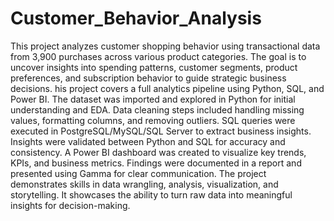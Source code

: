 # Customer_Behavior_Analysis
This project analyzes customer shopping behavior using transactional data from 3,900 purchases across various product categories. The goal is to uncover insights into spending patterns, customer segments, product preferences, and subscription behavior to guide strategic business decisions. 
his project covers a full analytics pipeline using Python, SQL, and Power BI.
The dataset was imported and explored in Python for initial understanding and EDA.
Data cleaning steps included handling missing values, formatting columns, and removing outliers.
SQL queries were executed in PostgreSQL/MySQL/SQL Server to extract business insights.
Insights were validated between Python and SQL for accuracy and consistency.
A Power BI dashboard was created to visualize key trends, KPIs, and business metrics.
Findings were documented in a report and presented using Gamma for clear communication.
The project demonstrates skills in data wrangling, analysis, visualization, and storytelling.
It showcases the ability to turn raw data into meaningful insights for decision-making.
